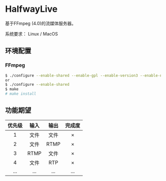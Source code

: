 # HalfwayLive

基于FFmpeg (4.0)的流媒体服务器。

系统要求： Linux / MacOS

## 环境配置

### FFmpeg
```sh
$ ./configure --enable-shared --enable-gpl --enable-version3 --enable-nonfree --enable-postproc --enable-pthreads --enable-libfdk-aac --enable-libmp3lame  --enable-libx264 --enable-libxvid --enable-libvorbis --enable-libx265
or
$ ./configure --enable-shared
$ make
# make install
```

## 功能期望
|优先级|输入|输出|完成度|
|:---:|:---:|:---:|:---:|
1|文件|文件|×
2|文件|RTMP|×
3|RTMP|文件|×
4|文件|RTP|×
...|...|...|...


